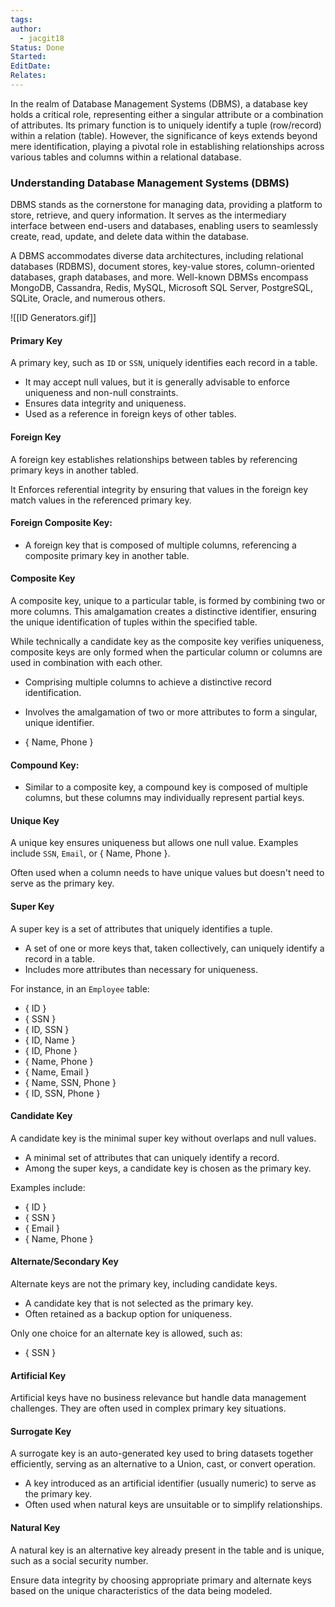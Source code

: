 ```yaml
---
tags: 
author:
  - jacgit18
Status: Done
Started: 
EditDate: 
Relates:
---
```

In the realm of Database Management Systems (DBMS), a database key holds a critical role, representing either a singular attribute or a combination of attributes. Its primary function is to uniquely identify a tuple (row/record) within a relation (table). However, the significance of keys extends beyond mere identification, playing a pivotal role in establishing relationships across various tables and columns within a relational database.

### Understanding Database Management Systems (DBMS)

DBMS stands as the cornerstone for managing data, providing a platform to store, retrieve, and query information. It serves as the intermediary interface between end-users and databases, enabling users to seamlessly create, read, update, and delete data within the database.

A DBMS accommodates diverse data architectures, including relational databases (RDBMS), document stores, key-value stores, column-oriented databases, graph databases, and more. Well-known DBMSs encompass MongoDB, Cassandra, Redis, MySQL, Microsoft SQL Server, PostgreSQL, SQLite, Oracle, and numerous others.

![[ID Generators.gif]]

#### Primary Key
A primary key, such as `ID` or `SSN`, uniquely identifies each record in a table. 

- It may accept null values, but it is generally advisable to enforce uniqueness and non-null constraints.
- Ensures data integrity and uniqueness.
- Used as a reference in foreign keys of other tables.

#### Foreign Key
A foreign key establishes relationships between tables by referencing primary keys in another tabled.

It Enforces referential integrity by ensuring that values in the foreign key match values in the referenced primary key.

#### Foreign Composite Key:
- A foreign key that is composed of multiple columns, referencing a composite primary key in another table.


#### Composite Key
A composite key, unique to a particular table, is formed by combining two or more columns. This amalgamation creates a distinctive identifier, ensuring the unique identification of tuples within the specified table.

While technically a candidate key as the composite key verifies uniqueness, composite keys are only formed when the particular column or columns are used in combination with each other. 

- Comprising multiple columns to achieve a distinctive record identification.
- Involves the amalgamation of two or more attributes to form a singular, unique identifier.

- { Name, Phone }


#### Compound Key:
- Similar to a composite key, a compound key is composed of multiple columns, but these columns may individually represent partial keys.

#### Unique Key
A unique key ensures uniqueness but allows one null value. Examples include `SSN`, `Email`, or { Name, Phone }.

Often used when a column needs to have unique values but doesn't need to serve as the primary key.

#### Super Key
A super key is a set of attributes that uniquely identifies a tuple.

- A set of one or more keys that, taken collectively, can uniquely identify a record in a table.
- Includes more attributes than necessary for uniqueness.

For instance, in an `Employee` table:

- { ID }
- { SSN }
- { ID, SSN }
- { ID, Name }
- { ID, Phone }
- { Name, Phone }
- { Name, Email }
- { Name, SSN, Phone }
- { ID, SSN, Phone }

#### Candidate Key
A candidate key is the minimal super key without overlaps and null values.

- A minimal set of attributes that can uniquely identify a record.
- Among the super keys, a candidate key is chosen as the primary key.

Examples include:
- { ID }
- { SSN }
- { Email }
- { Name, Phone }


#### Alternate/Secondary Key
Alternate keys are not the primary key, including candidate keys. 

- A candidate key that is not selected as the primary key.
- Often retained as a backup option for uniqueness.

Only one choice for an alternate key is allowed, such as:
- { SSN }


#### Artificial Key
Artificial keys have no business relevance but handle data management challenges. They are often used in complex primary key situations.

#### Surrogate Key
A surrogate key is an auto-generated key used to bring datasets together efficiently, serving as an alternative to a Union, cast, or convert operation.

- A key introduced as an artificial identifier (usually numeric) to serve as the primary key.
- Often used when natural keys are unsuitable or to simplify relationships.

#### Natural Key
A natural key is an alternative key already present in the table and is unique, such as a social security number.

Ensure data integrity by choosing appropriate primary and alternate keys based on the unique characteristics of the data being modeled.
